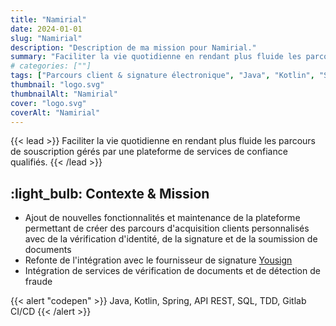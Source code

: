 ```yaml
---
title: "Namirial"
date: 2024-01-01
slug: "Namirial"
description: "Description de ma mission pour Namirial."
summary: "Faciliter la vie quotidienne en rendant plus fluide les parcours de souscription gérés par une plateforme de services de confiance qualifiés."
# categories: [""]
tags: ["Parcours client & signature électronique", "Java", "Kotlin", "Spring", "API REST", "SQL", "TDD", "Gitlab CI/CD"]
thumbnail: "logo.svg"
thumbnailAlt: "Namirial"
cover: "logo.svg"
coverAlt: "Namirial"
---
```


{{< lead >}}
Faciliter la vie quotidienne en rendant plus fluide les parcours de souscription gérés par une plateforme de services de confiance qualifiés.
{{< /lead >}}

## :light_bulb: Contexte & Mission

* Ajout de nouvelles fonctionnalités et maintenance de la plateforme permettant de créer des parcours d'acquisition
clients personnalisés avec de la vérification d'identité, de la signature et de la soumission de documents 
* Refonte de l'intégration avec le fournisseur de signature [Yousign](https://yousign.com/)
* Intégration de services de vérification de documents et de détection de fraude

{{< alert "codepen" >}}
Java, Kotlin, Spring, API REST, SQL, TDD, Gitlab CI/CD
{{< /alert >}}
